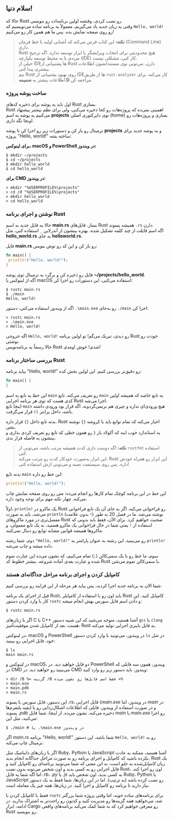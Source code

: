 ## سلام دنیا!

حالا که Rust رو نصب کردی، وقتشه اولین برنامه‌ات رو بنویسی.  
وقتی یه زبان جدید یاد می‌گیریم، معمولاً یه برنامه ساده می‌نویسیم که `Hello, world!` رو روی صفحه نمایش بده. پس ما هم همین کار رو می‌کنیم!

> **نکته:** این کتاب فرض می‌کنه که آشنایی اولیه با خط فرمان (Command Line) داری.  
> Rust هیچ محدودیتی برای انتخاب ویرایشگر یا ابزار توسعه نداره. اگه ترجیح می‌دی با یه محیط توسعه یکپارچه (IDE) کار کنی، مشکلی نیست.  
> خیلی از IDEها پشتیبانی از Rust دارن، می‌تونی توی مستنداتشون اطلاعات بیشتری پیدا کنی.  
> تیم Rust روی بهبود پشتیبانی از IDEها از طریق `rust-analyzer` کار می‌کنه. برای اطلاعات بیشتر به **ضمیمه D** مراجعه کن.

### ساخت پوشه پروژه

اول باید یه پوشه برای ذخیره کدهای Rust بسازی.  
Rust اهمیتی نمی‌ده که پروژه‌هات رو کجا ذخیره می‌کنی، ولی برای نظم بیشتر پیشنهاد می‌کنیم یه پوشه به اسم **projects** توی دایرکتوری اصلی (home) بسازی و پروژه‌هات رو اونجا نگه داری.

ترمینال رو باز کن و دستورات زیر رو اجرا کن تا پوشه **projects** و یه پوشه جدید برای پروژه "Hello, world!" ساخته بشه:

**برای لینوکس، macOS و PowerShell در ویندوز:**

```console
$ mkdir ~/projects
$ cd ~/projects
$ mkdir hello_world
$ cd hello_world
```

**برای CMD در ویندوز:**

```console
> mkdir "%USERPROFILE%\projects"
> cd /d "%USERPROFILE%\projects"
> mkdir hello_world
> cd hello_world
```

### نوشتن و اجرای برنامه Rust

حالا یه فایل جدید به اسم **main.rs** بساز. فایل‌های Rust همیشه پسوند `.rs` دارن.  
اگه اسم فایلت از چند کلمه تشکیل شده، بهتره بینشون از آندرلاین `_` استفاده کنی، مثل **hello_world.rs** به جای **helloworld.rs**.

فایل **main.rs** رو باز کن و این کد رو توش بنویس:

```rust
fn main() {
 println!("Hello, world!");
}
```

فایل رو ذخیره کن و برگرد به ترمینال توی پوشه **~/projects/hello_world**.  
اگه از لینوکس یا macOS استفاده می‌کنی، این دستورات رو اجرا کن:

```console
$ rustc main.rs
$ ./main
Hello, world!
```

اگه از ویندوز استفاده می‌کنی، دستور `.\main.exe` رو به‌جای `./main` اجرا کن:

```console
> rustc main.rs
> .\main.exe
> Hello, world!
```

اگه خروجی `Hello, world!` رو دیدی، تبریک می‌گم! تو اولین برنامه Rust خودت رو نوشتی.  
حالا رسماً یه برنامه‌نویس Rust شدی! خوش اومدی!

### بررسی ساختار برنامه Rust

بیاید برنامه "Hello, world!" رو دقیق‌تر بررسی کنیم. این اولین بخش کده:

```rust
fn main() {
}
```

این خط یه تابع به اسم `main` رو تعریف می‌کنه. تابع `main` یه تابع خاصه که همیشه اولین کدی هست که توی هر برنامه اجرایی Rust اجرا می‌شه.  
اینجا تابع `main` هیچ ورودی‌ای نداره و چیزی هم برنمی‌گردونه. اگه قرار بود ورودی داشته باشه، داخل پرانتز `()` قرار می‌گرفت.

بدنه تابع داخل `{}` قرار داره. Rust اجبار می‌کنه که تمام توابع باید با کروشه `{}` نوشته بشن.  
یه استاندارد خوب اینه که آکولاد باز `{` رو همون خطی که تابع رو تعریف کردی بذاری و بینشون یه فاصله قرار بدی.

> **نکته:** اگه دوست داری کدت همیشه مرتب باشه، می‌تونی از `rustfmt` استفاده کنی.  
> این ابزار به‌صورت خودکار کدت رو مرتب می‌کنه. Rust این ابزار رو همراه خودش داره، پس روی سیستمت نصبه و می‌تونی ازش استفاده کنی!

بدنه تابع `main` این خط رو داره:

```rust
println!("Hello, world!");
```

این خط در این برنامه کوچک تمام کارها رو انجام می‌ده: متن رو روی صفحه نمایش چاپ می‌کنه. چهار نکته مهم برای توجه وجود داره.

اولاً، `println!` یک <span hover-key="macro">ماکرو</span> در Rust رو فراخوانی می‌کنه. اگر به جای آن یک تابع فراخوانی می‌شد، باید به صورت `println` (بدون علامت `!`) نوشته می‌شد. ما در فصل 20 به طور مفصل‌تری در مورد ماکروهای Rust صحبت خواهیم کرد. برای الآن، فقط باید بدونی که استفاده از `!` یعنی شما در حال فراخوانی یک ماکرو هستید، نه یک تابع معمولی، و ماکروها همیشه قوانین مشابه توابع رو دنبال نمی‌کنند.

دوم، شما رشته `"Hello, world!"` رو می‌بینید. این رشته به عنوان پارامتر به `println!` داده میشه و چاپ می‌شه.

سوم، ما خط رو با یک سمی‌کالن (`;`) تمام می‌کنیم، که نشون می‌ده این عبارت تموم شده و عبارت بعدی آماده شروعه. بیشتر خطوط کد Rust با سمی‌کالن تموم می‌شن.

### کامپایل کردن و اجرای برنامه مراحل جداگانه‌ای هستند

شما الان یه برنامه جدید اجرا کردید، پس بیاید هر مرحله از این فرایند رو بررسی کنیم.

قبل از اجرای یک برنامه Rust، باید اون رو با استفاده از کامپایلر Rust کامپایل کنید. این کار با وارد کردن دستور `rustc` و دادن اسم فایل سورس بهش انجام میشه:

```console
$ rustc main.rs
```

اگر با زبان‌های C یا C++ آشنا هستید، متوجه می‌شید که این شبیه دستور `gcc` یا `clang` هست. بعد از کامپایل شدن موفقیت‌آمیز، Rust یه فایل باینری اجرایی تولید می‌کنه.

در لینوکس، macOS و PowerShell در ویندوز، می‌تونید با وارد کردن دستور `ls` در شل خود، فایل اجرایی رو ببینید:

```console
$ ls
main main.rs
```

در لینوکس و macOS، دو فایل خواهید دید. در PowerShell ویندوز، همون سه فایلی که در CMD می‌بینید رو خواهید دید. در CMD ویندوز، باید دستور زیر رو وارد کنید:

```console
> dir /B %= گزینه /B فقط اسم فایل‌ها رو نشون می‌ده =%
> main.exe
> main.pdb
> main.rs
```

این دستور، فایل سورس با پسوند _.rs_، فایل اجرایی (_main.exe_ در ویندوز، اما _main_ در بقیه پلتفرم‌ها) و در صورت استفاده از ویندوز، فایلی که اطلاعات اشکال‌زدایی رو با پسوند _.pdb_ ذخیره می‌کنه، نشون می‌ده. از اینجا، شما فایل _main_ یا _main.exe_ رو اجرا می‌کنید، مثل این:

```console
$ ./main # یا .\main.exe در ویندوز
```

اگر _main.rs_ برنامه "Hello, world!" شما باشه، این دستور `Hello, world!` رو به ترمینال چاپ می‌کنه.

اگر با زبان‌های داینامیک مثل Ruby، Python یا JavaScript آشنا هستید، ممکنه به عادت نکرده باشید که کامپایل و اجرای برنامه رو به صورت مراحل جداگانه انجام بدید. Rust یک زبان _کامپایل‌شده به جلو_ است، به این معنی که شما می‌تونید برنامه‌ای رو کامپایل کنید و فایل اجرایی رو به کسی بدید و اون شخص می‌تونه بدون نصب Rust، اون رو اجرا کنه. اما اگه شما یه فایل _.rb_، _.py_ یا _.js_ به کسی بدید، اون شخص باید Ruby، Python یا JavaScript رو نصب کرده باشه (به ترتیب). اما در این زبان‌ها، شما فقط به یک دستور نیاز دارید تا برنامه رو کامپایل و اجرا کنید. در زبان‌ها، همه چیز یک معامله است.

فقط با کامپایل کردن با `rustc` برای برنامه‌های ساده خوبه، اما وقتی پروژه شما بزرگتر شد، می‌خواهید همه گزینه‌ها رو مدیریت کنید و کدتون رو راحت‌تر به اشتراک بذارید. در ادامه، ابزار Cargo رو معرفی خواهیم کرد که به شما کمک می‌کنه برنامه‌های واقعی Rust رو بنویسید.

[troubleshooting]: ch01-01-installation.html#troubleshooting
[devtools]: appendix-04-useful-development-tools.html
